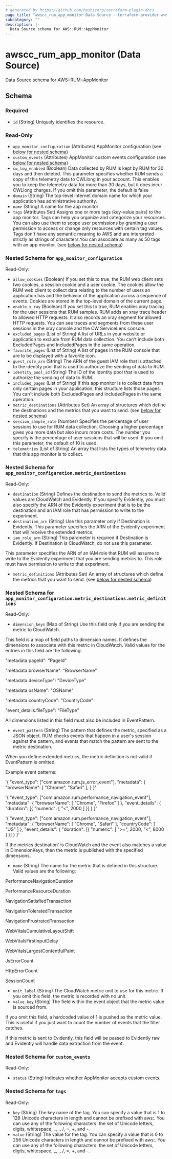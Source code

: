 ```yaml
---
# generated by https://github.com/hashicorp/terraform-plugin-docs
page_title: "awscc_rum_app_monitor Data Source - terraform-provider-awscc"
subcategory: ""
description: |-
  Data Source schema for AWS::RUM::AppMonitor
---
```


# awscc_rum_app_monitor (Data Source)

Data Source schema for AWS::RUM::AppMonitor



<!-- schema generated by tfplugindocs -->
## Schema

### Required

- `id` (String) Uniquely identifies the resource.

### Read-Only

- `app_monitor_configuration` (Attributes) AppMonitor configuration (see [below for nested schema](#nestedatt--app_monitor_configuration))
- `custom_events` (Attributes) AppMonitor custom events configuration (see [below for nested schema](#nestedatt--custom_events))
- `cw_log_enabled` (Boolean) Data collected by RUM is kept by RUM for 30 days and then deleted. This parameter specifies whether RUM sends a copy of this telemetry data to CWLlong in your account. This enables you to keep the telemetry data for more than 30 days, but it does incur CWLlong charges. If you omit this parameter, the default is false
- `domain` (String) The top-level internet domain name for which your application has administrative authority.
- `name` (String) A name for the app monitor
- `tags` (Attributes Set) Assigns one or more tags (key-value pairs) to the app monitor. Tags can help you organize and categorize your resources. You can also use them to scope user permissions by granting a user permission to access or change only resources with certain tag values. Tags don't have any semantic meaning to AWS and are interpreted strictly as strings of characters.You can associate as many as 50 tags with an app monitor. (see [below for nested schema](#nestedatt--tags))

<a id="nestedatt--app_monitor_configuration"></a>
### Nested Schema for `app_monitor_configuration`

Read-Only:

- `allow_cookies` (Boolean) If you set this to true, the RUM web client sets two cookies, a session cookie and a user cookie. The cookies allow the RUM web client to collect data relating to the number of users an application has and the behavior of the application across a sequence of events. Cookies are stored in the top-level domain of the current page.
- `enable_x_ray` (Boolean) If you set this to true, RUM enables xray tracing for the user sessions that RUM samples. RUM adds an xray trace header to allowed HTTP requests. It also records an xray segment for allowed HTTP requests. You can see traces and segments from these user sessions in the xray console and the CW ServiceLens console.
- `excluded_pages` (List of String) A list of URLs in your website or application to exclude from RUM data collection. You can't include both ExcludedPages and IncludedPages in the same operation.
- `favorite_pages` (List of String) A list of pages in the RUM console that are to be displayed with a favorite icon.
- `guest_role_arn` (String) The ARN of the guest IAM role that is attached to the identity pool that is used to authorize the sending of data to RUM.
- `identity_pool_id` (String) The ID of the identity pool that is used to authorize the sending of data to RUM.
- `included_pages` (List of String) If this app monitor is to collect data from only certain pages in your application, this structure lists those pages. You can't include both ExcludedPages and IncludedPages in the same operation.
- `metric_destinations` (Attributes Set) An array of structures which define the destinations and the metrics that you want to send. (see [below for nested schema](#nestedatt--app_monitor_configuration--metric_destinations))
- `session_sample_rate` (Number) Specifies the percentage of user sessions to use for RUM data collection. Choosing a higher percentage gives you more data but also incurs more costs. The number you specify is the percentage of user sessions that will be used. If you omit this parameter, the default of 10 is used.
- `telemetries` (List of String) An array that lists the types of telemetry data that this app monitor is to collect.

<a id="nestedatt--app_monitor_configuration--metric_destinations"></a>
### Nested Schema for `app_monitor_configuration.metric_destinations`

Read-Only:

- `destination` (String) Defines the destination to send the metrics to. Valid values are CloudWatch and Evidently. If you specify Evidently, you must also specify the ARN of the Evidently experiment that is to be the destination and an IAM role that has permission to write to the experiment.
- `destination_arn` (String) Use this parameter only if Destination is Evidently. This parameter specifies the ARN of the Evidently experiment that will receive the extended metrics.
- `iam_role_arn` (String) This parameter is required if Destination is Evidently. If Destination is CloudWatch, do not use this parameter.

This parameter specifies the ARN of an IAM role that RUM will assume to write to the Evidently experiment that you are sending metrics to. This role must have permission to write to that experiment.
- `metric_definitions` (Attributes Set) An array of structures which define the metrics that you want to send. (see [below for nested schema](#nestedatt--app_monitor_configuration--metric_destinations--metric_definitions))

<a id="nestedatt--app_monitor_configuration--metric_destinations--metric_definitions"></a>
### Nested Schema for `app_monitor_configuration.metric_destinations.metric_definitions`

Read-Only:

- `dimension_keys` (Map of String) Use this field only if you are sending the metric to CloudWatch.

This field is a map of field paths to dimension names. It defines the dimensions to associate with this metric in CloudWatch. Valid values for the entries in this field are the following:

"metadata.pageId": "PageId"

"metadata.browserName": "BrowserName"

"metadata.deviceType": "DeviceType"

"metadata.osName": "OSName"

"metadata.countryCode": "CountryCode"

"event_details.fileType": "FileType"

All dimensions listed in this field must also be included in EventPattern.
- `event_pattern` (String) The pattern that defines the metric, specified as a JSON object. RUM checks events that happen in a user's session against the pattern, and events that match the pattern are sent to the metric destination.

When you define extended metrics, the metric definition is not valid if EventPattern is omitted.

Example event patterns:

'{ "event_type": ["com.amazon.rum.js_error_event"], "metadata": { "browserName": [ "Chrome", "Safari" ], } }'

'{ "event_type": ["com.amazon.rum.performance_navigation_event"], "metadata": { "browserName": [ "Chrome", "Firefox" ] }, "event_details": { "duration": [{ "numeric": [ "<", 2000 ] }] } }'

'{ "event_type": ["com.amazon.rum.performance_navigation_event"], "metadata": { "browserName": [ "Chrome", "Safari" ], "countryCode": [ "US" ] }, "event_details": { "duration": [{ "numeric": [ ">=", 2000, "<", 8000 ] }] } }'

If the metrics destination' is CloudWatch and the event also matches a value in DimensionKeys, then the metric is published with the specified dimensions.
- `name` (String) The name for the metric that is defined in this structure. Valid values are the following:

PerformanceNavigationDuration

PerformanceResourceDuration

NavigationSatisfiedTransaction

NavigationToleratedTransaction

NavigationFrustratedTransaction

WebVitalsCumulativeLayoutShift

WebVitalsFirstInputDelay

WebVitalsLargestContentfulPaint

JsErrorCount

HttpErrorCount

SessionCount
- `unit_label` (String) The CloudWatch metric unit to use for this metric. If you omit this field, the metric is recorded with no unit.
- `value_key` (String) The field within the event object that the metric value is sourced from.

If you omit this field, a hardcoded value of 1 is pushed as the metric value. This is useful if you just want to count the number of events that the filter catches.

If this metric is sent to Evidently, this field will be passed to Evidently raw and Evidently will handle data extraction from the event.




<a id="nestedatt--custom_events"></a>
### Nested Schema for `custom_events`

Read-Only:

- `status` (String) Indicates whether AppMonitor accepts custom events.


<a id="nestedatt--tags"></a>
### Nested Schema for `tags`

Read-Only:

- `key` (String) The key name of the tag. You can specify a value that is 1 to 128 Unicode characters in length and cannot be prefixed with aws:. You can use any of the following characters: the set of Unicode letters, digits, whitespace, _, ., /, =, +, and -.
- `value` (String) The value for the tag. You can specify a value that is 0 to 256 Unicode characters in length and cannot be prefixed with aws:. You can use any of the following characters: the set of Unicode letters, digits, whitespace, _, ., /, =, +, and -.

